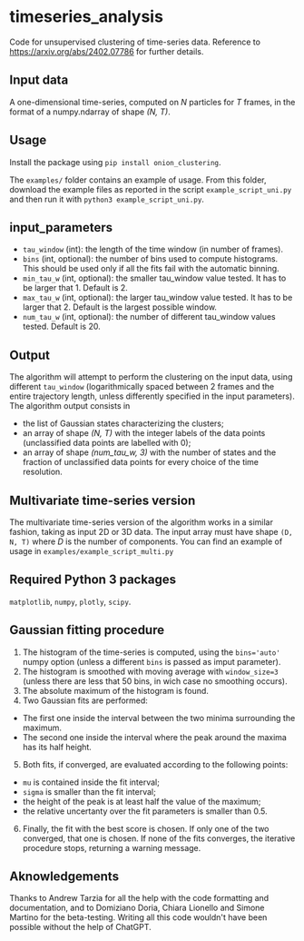 # timeseries_analysis
Code for unsupervised clustering of time-series data. Reference to https://arxiv.org/abs/2402.07786 for further details. 

## Input data
A one-dimensional time-series, computed on *N* particles for *T* frames, in the format of a numpy.ndarray of shape *(N, T)*.

## Usage
Install the package using `pip install onion_clustering`. 

The `examples/` folder contains an example of usage. From this folder, download the example files as reported in the script `example_script_uni.py` and then run it with `python3 example_script_uni.py`. 

## input_parameters
* `tau_window` (int): the length of the time window (in number of frames). 
* `bins` (int, optional): the number of bins used to compute histograms. This should be used only if all the fits fail with the automatic binning. 
* `min_tau_w` (int, optional): the smaller tau_window value tested. It has to be larger that 1. Default is 2. 
* `max_tau_w` (int, optional): the larger tau_window value tested. It has to be larger that 2. Default is the largest possible window. 
* `num_tau_w` (int, optional): the number of different tau_window values tested. Default is 20. 

## Output
The algorithm will attempt to perform the clustering on the input data, using different `tau_window` (logarithmically spaced between 2 frames and the entire trajectory length, unless differently specified in the input parameters). 
The algorithm output consists in
* the list of Gaussian states characterizing the clusters;
* an array of shape *(N, T)* with the integer labels of the data points (unclassified data points are labelled with 0);
* an array of shape *(num_tau_w, 3)* with the number of states and the fraction of unclassified data points for every choice of the time resolution. 

## Multivariate time-series version
The multivariate time-series version of the algorithm works in a similar fashion, taking as input 2D or 3D data. The input array must have shape `(D, N, T)` where _D_ is the number of components. You can find an example of usage in `examples/example_script_multi.py`

## Required Python 3 packages
`matplotlib`, `numpy`, `plotly`, `scipy`. 

## Gaussian fitting procedure
1. The histogram of the time-series is computed, using the `bins='auto'` numpy option (unless a different `bins` is passed as imput parameter). 
2. The histogram is smoothed with moving average with `window_size=3` (unless there are less that 50 bins, in wich case no smoothing occurs). 
3. The absolute maximum of the histogram is found. 
4. Two Gaussian fits are performed:
 * The first one inside the interval between the two minima surrounding the maximum. 
 * The second one inside the interval where the peak around the maxima has its half height. 
5. Both fits, if converged, are evaluated according to the following points:
 * `mu` is contained inside the fit interval;
 * `sigma` is smaller than the fit interval;
 * the height of the peak is at least half the value of the maximum;
 * the relative uncertanty over the fit parameters is smaller than 0.5.
6. Finally, the fit with the best score is chosen. If only one of the two converged, that one is chosen. If none of the fits converges, the iterative procedure stops, returning a warning message. 

## Aknowledgements
Thanks to Andrew Tarzia for all the help with the code formatting and documentation, and to Domiziano Doria, Chiara Lionello and Simone Martino for the beta-testing. Writing all this code wouldn't have been possible without the help of ChatGPT. 
